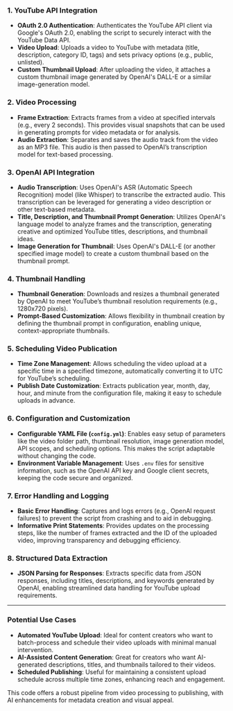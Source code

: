 
### 1. **YouTube API Integration**
   - **OAuth 2.0 Authentication**: Authenticates the YouTube API client via Google's OAuth 2.0, enabling the script to securely interact with the YouTube Data API.
   - **Video Upload**: Uploads a video to YouTube with metadata (title, description, category ID, tags) and sets privacy options (e.g., public, unlisted).
   - **Custom Thumbnail Upload**: After uploading the video, it attaches a custom thumbnail image generated by OpenAI's DALL-E or a similar image-generation model.

### 2. **Video Processing**
   - **Frame Extraction**: Extracts frames from a video at specified intervals (e.g., every 2 seconds). This provides visual snapshots that can be used in generating prompts for video metadata or for analysis.
   - **Audio Extraction**: Separates and saves the audio track from the video as an MP3 file. This audio is then passed to OpenAI’s transcription model for text-based processing.

### 3. **OpenAI API Integration**
   - **Audio Transcription**: Uses OpenAI's ASR (Automatic Speech Recognition) model (like Whisper) to transcribe the extracted audio. This transcription can be leveraged for generating a video description or other text-based metadata.
   - **Title, Description, and Thumbnail Prompt Generation**: Utilizes OpenAI's language model to analyze frames and the transcription, generating creative and optimized YouTube titles, descriptions, and thumbnail ideas.
   - **Image Generation for Thumbnail**: Uses OpenAI's DALL-E (or another specified image model) to create a custom thumbnail based on the thumbnail prompt.

### 4. **Thumbnail Handling**
   - **Thumbnail Generation**: Downloads and resizes a thumbnail generated by OpenAI to meet YouTube’s thumbnail resolution requirements (e.g., 1280x720 pixels).
   - **Prompt-Based Customization**: Allows flexibility in thumbnail creation by defining the thumbnail prompt in configuration, enabling unique, context-appropriate thumbnails.

### 5. **Scheduling Video Publication**
   - **Time Zone Management**: Allows scheduling the video upload at a specific time in a specified timezone, automatically converting it to UTC for YouTube’s scheduling.
   - **Publish Date Customization**: Extracts publication year, month, day, hour, and minute from the configuration file, making it easy to schedule uploads in advance.

### 6. **Configuration and Customization**
   - **Configurable YAML File (`config.yml`)**: Enables easy setup of parameters like the video folder path, thumbnail resolution, image generation model, API scopes, and scheduling options. This makes the script adaptable without changing the code.
   - **Environment Variable Management**: Uses `.env` files for sensitive information, such as the OpenAI API key and Google client secrets, keeping the code secure and organized.

### 7. **Error Handling and Logging**
   - **Basic Error Handling**: Captures and logs errors (e.g., OpenAI request failures) to prevent the script from crashing and to aid in debugging.
   - **Informative Print Statements**: Provides updates on the processing steps, like the number of frames extracted and the ID of the uploaded video, improving transparency and debugging efficiency.

### 8. **Structured Data Extraction**
   - **JSON Parsing for Responses**: Extracts specific data from JSON responses, including titles, descriptions, and keywords generated by OpenAI, enabling streamlined data handling for YouTube upload requirements.

---

### Potential Use Cases

- **Automated YouTube Upload**: Ideal for content creators who want to batch-process and schedule their video uploads with minimal manual intervention.
- **AI-Assisted Content Generation**: Great for creators who want AI-generated descriptions, titles, and thumbnails tailored to their videos.
- **Scheduled Publishing**: Useful for maintaining a consistent upload schedule across multiple time zones, enhancing reach and engagement.

This code offers a robust pipeline from video processing to publishing, with AI enhancements for metadata creation and visual appeal.
